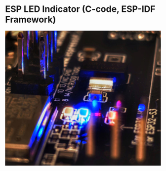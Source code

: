 # ESP LED Indicator (C-code, ESP-IDF Framework)
![](../../../images/esp-led-indicator/esp_otbr_leds.jpg)  
